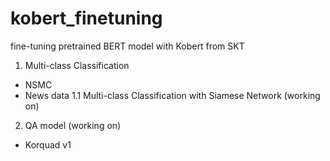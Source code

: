 # kobert_finetuning

fine-tuning pretrained BERT model with Kobert from SKT

1. Multi-class Classification
  - NSMC
  - News data
1.1 Multi-class Classification with Siamese Network (working on)

2. QA model (working on)
  - Korquad v1
  
